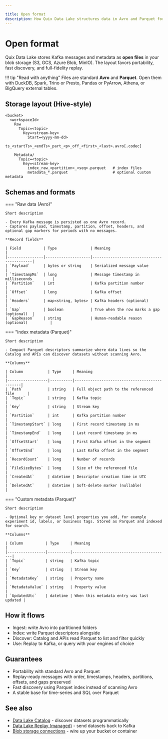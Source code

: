 ```yaml
---

title: Open format
description: How Quix Data Lake structures data in Avro and Parquet for portability and performance.
---
```


# Open format

Quix Data Lake stores Kafka messages and metadata as **open files** in your blob storage (S3, GCS, Azure Blob, MinIO). The layout favors portability, fast discovery, and full-fidelity replay.

!!! tip "Read with anything"
    Files are standard **Avro** and **Parquet**. Open them with DuckDB, Spark, Trino or Presto, Pandas or PyArrow, Athena, or BigQuery external tables.

## Storage layout (Hive-style)

```text
<bucket>
  <workspaceId>
    Raw
      Topic=<topic>
        Key=<stream-key>
          Start=<yyyy-mm-dd>
            ts_<startTs>_<endTs>_part_<p>_off_<first>_<last>.avro[.codec]

    Metadata/
      Topic=<topic>
        Key=<stream-key>
          index_raw_<partition>_<seq>.parquet   # index files
          metadata_*.parquet                    # optional custom metadata
```

## Schemas and formats

=== "Raw data (Avro)"

    Short description

    - Every Kafka message is persisted as one Avro record.
    - Captures payload, timestamp, partition, offset, headers, and optional gap markers for periods with no messages.

    **Record fields**

    | Field          | Type               | Meaning                                   |
    |----------------|--------------------|-------------------------------------------|
    | `Payload`      | bytes or string    | Serialized message value                  |
    | `TimestampMs`  | long               | Message timestamp in milliseconds         |
    | `Partition`    | int                | Kafka partition number                    |
    | `Offset`       | long               | Kafka offset                              |
    | `Headers`      | map<string, bytes> | Kafka headers (optional)                  |
    | `Gap`          | boolean            | True when the row marks a gap (optional)  |
    | `GapReason`    | string             | Human-readable reason (optional)          |

=== "Index metadata (Parquet)"

    Short description

    - Compact Parquet descriptors summarize where data lives so the Catalog and APIs can discover datasets without scanning Avro.

    **Columns**

    | Column           | Type     | Meaning                                      |
    |------------------|----------|----------------------------------------------|
    | `Path`           | string   | Full object path to the referenced file      |
    | `Topic`          | string   | Kafka topic                                  |
    | `Key`            | string   | Stream key                                   |
    | `Partition`      | int      | Kafka partition number                       |
    | `TimestampStart` | long     | First record timestamp in ms                 |
    | `TimestampEnd`   | long     | Last record timestamp in ms                  |
    | `OffsetStart`    | long     | First Kafka offset in the segment            |
    | `OffsetEnd`      | long     | Last Kafka offset in the segment             |
    | `RecordCount`    | long     | Number of records                            |
    | `FileSizeBytes`  | long     | Size of the referenced file                  |
    | `CreatedAt`      | datetime | Descriptor creation time in UTC              |
    | `DeletedAt`      | datetime | Soft-delete marker (nullable)                |

=== "Custom metadata (Parquet)"

    Short description

    - Optional key or dataset level properties you add, for example experiment id, labels, or business tags. Stored as Parquet and indexed for search.

    **Columns**

    | Column          | Type     | Meaning                                   |
    |-----------------|----------|-------------------------------------------|
    | `Topic`         | string   | Kafka topic                               |
    | `Key`           | string   | Stream key                                |
    | `MetadataKey`   | string   | Property name                             |
    | `MetadataValue` | string   | Property value                            |
    | `UpdatedUtc`    | datetime | When this metadata entry was last updated |


## How it flows

* Ingest: write Avro into partitioned folders
* Index: write Parquet descriptors alongside
* Discover: Catalog and APIs read Parquet to list and filter quickly
* Use: Replay to Kafka, or query with your engines of choice

## Guarantees

* Portability with standard Avro and Parquet
* Replay-ready messages with order, timestamps, headers, partitions, offsets, and gaps preserved
* Fast discovery using Parquet index instead of scanning Avro
* A stable base for time-series and SQL over Parquet

## See also

* [Data Lake Catalog](./catalog.md) - discover datasets programmatically
* [Data Lake Replay (managed)](../managed-services/replay.md) - send datasets back to Kafka
* [Blob storage connections](../../deploy/blob-storage.md) - wire up your bucket or container
